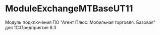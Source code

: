 # ModuleExchangeMTBaseUT11
Модуль подключения ПО "Агент Плюс: Мобильная торговля. Базовая" для 1С:Предприятие 8.3
